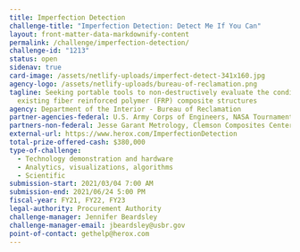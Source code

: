 ```yaml
---
title: Imperfection Detection
challenge-title: "Imperfection Detection: Detect Me If You Can"
layout: front-matter-data-markdownify-content
permalink: /challenge/imperfection-detection/
challenge-id: "1213"
status: open
sidenav: true
card-image: /assets/netlify-uploads/imperfect-detect-341x160.jpg
agency-logo: /assets/netlify-uploads/bureau-of-reclamation.png
tagline: Seeking portable tools to non-destructively evaluate the condition of
  existing fiber reinforced polymer (FRP) composite structures
agency: Department of the Interior - Bureau of Reclamation
partner-agencies-federal: U.S. Army Corps of Engineers, NASA Tournament Labs
partners-non-federal: Jesse Garant Metrology, Clemson Composites Center, Thompson Pipe Group, HeroX
external-url: https://www.herox.com/ImperfectionDetection
total-prize-offered-cash: $380,000
type-of-challenge:
  - Technology demonstration and hardware
  - Analytics, visualizations, algorithms
  - Scientific
submission-start: 2021/03/04 7:00 AM
submission-end: 2021/06/24 5:00 PM
fiscal-year: FY21, FY22, FY23
legal-authority: Procurement Authority
challenge-manager: Jennifer Beardsley
challenge-manager-email: jbeardsley@usbr.gov
point-of-contact: gethelp@herox.com
---
```

